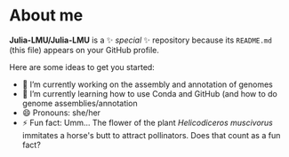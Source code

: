 # About me


**Julia-LMU/Julia-LMU** is a ✨ _special_ ✨ repository because its `README.md` (this file) appears on your GitHub profile.

Here are some ideas to get you started:

- 🔭 I’m currently working on the assembly and annotation of genomes
- 🌱 I’m currently learning how to use Conda and GitHub (and how to do genome assemblies/annotation
- 😄 Pronouns: she/her
- ⚡ Fun fact: Umm... The flower of the plant _Helicodiceros muscivorus_ immitates a horse's butt to attract pollinators. Does that count as a fun fact?

